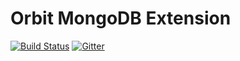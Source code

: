 Orbit MongoDB Extension
============
[![Build Status](https://img.shields.io/travis/electronicarts/orbit-mongodb.svg)](https://travis-ci.org/electronicarts/orbit-mongodb)
[![Gitter](https://img.shields.io/badge/style-Join_Chat-ff69b4.svg?style=flat&label=gitter)](https://gitter.im/electronicarts/orbit?utm_source=badge&utm_medium=badge&utm_campaign=pr-badge)